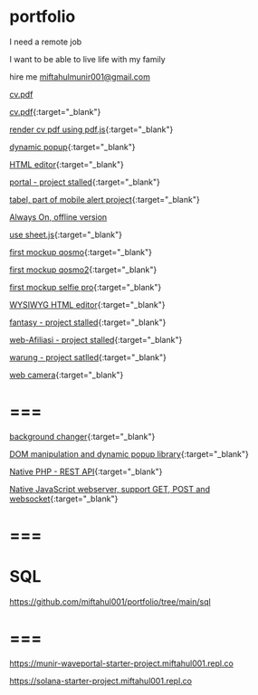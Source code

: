 # portfolio

I need a remote job

I want to be able to live life with my family

hire me miftahulmunir001@gmail.com

<a href="https://miftahul001.github.io/portfolio/cv.pdf" target="_blank">cv.pdf</a>

[cv.pdf](https://miftahul001.github.io/portfolio/cv.pdf){:target="_blank"}

[render cv pdf using pdf.js](https://miftahul001.github.io/portfolio/cv/){:target="_blank"}

[dynamic popup](https://miftahul001.github.io/portfolio/dialog-popup/){:target="_blank"}

[HTML editor](https://miftahul001.github.io/portfolio/editor/){:target="_blank"}

[portal - project stalled](https://miftahul001.github.io/portfolio/portal/){:target="_blank"}

[tabel, part of mobile alert project](https://miftahul001.github.io/portfolio/tabel/tabel.html){:target="_blank"}

[Always On, offline version](https://miftahul001.github.io/portfolio/tera/)

[use sheet.js](https://miftahul001.github.io/portfolio/sheet/){:target="_blank"}

[first mockup qosmo](https://miftahul001.github.io/portfolio/qosmo/){:target="_blank"}

[first mockup qosmo2](https://miftahul001.github.io/portfolio/qosmo2/){:target="_blank"}

[first mockup selfie pro](https://miftahul001.github.io/selfie/){:target="_blank"}

[WYSIWYG HTML editor](https://miftahul001.github.io/FrontendHelper/){:target="_blank"}

[fantasy - project stalled](https://miftahul001.github.io/project-fantasy/){:target="_blank"}

[web-Afiliasi - project stalled](https://miftahul001.github.io/portfolio/web-Afiliasi/){:target="_blank"}

[warung - project satlled](https://miftahul001.github.io/portfolio/warung/){:target="_blank"}

[web camera](https://miftahul001.github.io/portfolio/camera/){:target="_blank"}

# ===


[background changer](https://miftahul001.github.io/project-fantasy/selfie.html){:target="_blank"}

[DOM manipulation and dynamic popup library](https://github.com/miftahul001/m){:target="_blank"}

[Native PHP - REST API](https://miftahul001.github.io/portfolio/REST-API/){:target="_blank"}

[Native JavaScript webserver, support GET, POST and websocket](https://github.com/miftahul001/portfolio/tree/main/serverjs){:target="_blank"}

# ===
# SQL

https://github.com/miftahul001/portfolio/tree/main/sql

# ===


https://munir-waveportal-starter-project.miftahul001.repl.co

https://solana-starter-project.miftahul001.repl.co
